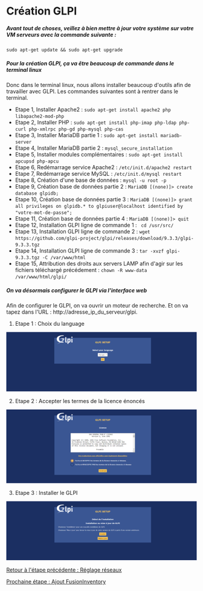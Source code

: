 # Création GLPI

##### Avant tout de choses, veillez à bien mettre à jour votre système sur votre VM serveurs avec la commande suivante :
```
sudo apt-get update && sudo apt-get upgrade
```

##### Pour la création GLPI, ça va être beaucoup de commande dans le terminal linux

Donc dans le terminal linux, nous allons installer beaucoup d'outils afin de travailler avec GLPI. Les commandes suivantes sont à rentrer dans le terminal.

* Etape 1, Installer Apache2 : ``` sudo apt-get install apache2 php libapache2-mod-php ```
* Etape 2, Installer PHP : ```sudo apt-get install php-imap php-ldap php-curl php-xmlrpc php-gd php-mysql php-cas ```
* Etape 3, Installer MariaDB partie 1 : ```sudo apt-get install mariadb-server```
* Etape 4, Installer MariaDB partie 2 : ```mysql_secure_installation```
* Etape 5, Installer modules complémentaires : ```sudo apt-get install apcupsd php-apcu```
* Etape 6, Redémarrage service Apache2 : ```/etc/init.d/apache2 restart```
* Etape 7, Redémarrage service MySQL : ```/etc/init.d/mysql restart```
* Etape 8, Création d'une base de données : ```mysql -u root -p```
* Etape 9, Création base de données partie 2 : ```MariaDB [(none)]> create database glpidb; ```
* Etape 10, Création base de données partie 3 : ```MariaDB [(none)]> grant all privileges on glpidb.* to glpiuser@localhost identified by "votre-mot-de-passe";```
* Etape 11, Création base de données partie 4 : ```MariaDB [(none)]> quit ``` 
* Etape 12, Installation GLPI ligne de commande 1 : ``` cd /usr/src/```
* Etape 13, Installation GLPI ligne de commande 2 : ```wget https://github.com/glpi-project/glpi/releases/download/9.3.3/glpi-9.3.3.tgz```
* Etape 14, Installation GLPI ligne de commande 3 : ```tar -xvzf glpi-9.3.3.tgz -C /var/www/html```
* Etape 15, Attribution des droits aux servers LAMP afin d'agir sur les fichiers téléchargé précédement :  ```chown -R www-data /var/www/html/glpi/ ```

##### On va désormais configurer le GLPI via l'interface web

Afin de configurer le GLPI, on va ouvrir un moteur de recherche. Et on va tapez dans l'URL : http://adresse_ip_du_serveur/glpi.

1. Etape 1 : Choix du language

![](https://github.com/kevinguyodo/Linux-deuxieme-annee/blob/main/TP1/IMG/first_page_GLPI.PNG)

2. Etape 2 : Accepter les termes de la licence énoncés

![](https://github.com/kevinguyodo/Linux-deuxieme-annee/blob/main/TP1/IMG/seconde_page_GLPI.PNG)

3. Etape 3 : Installer le GLPI

![](https://github.com/kevinguyodo/Linux-deuxieme-annee/blob/main/TP1/IMG/3eme_page_GLPI.PNG)



[Retour à l'étape précédente : Réglage réseaux](https://github.com/kevinguyodo/Linux-deuxieme-annee/blob/main/TP1/R%C3%A9glages%20r%C3%A9seaux.md)

[Prochaine étape : Ajout FusionInventory](https://github.com/kevinguyodo/Linux-deuxieme-annee/blob/main/TP1/Ajout%20FusionInventory.md)
